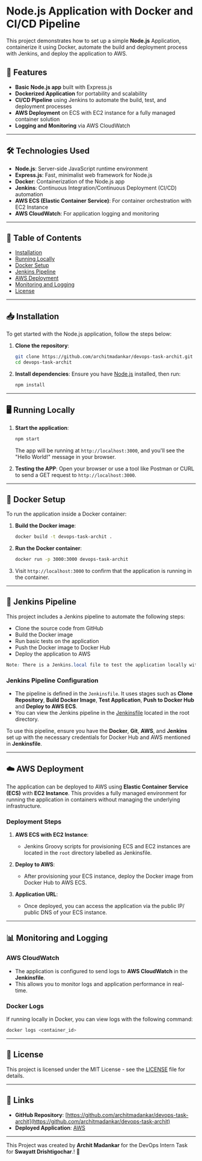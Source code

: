 # Node.js Application with Docker and CI/CD Pipeline

 This project demonstrates how to set up a simple **Node.js** Application, containerize it using Docker, automate the build and deployment process with Jenkins, and deploy the application to AWS. 


## 🚀 **Features**

- **Basic Node.js app** built with Express.js
- **Dockerized Application** for portability and scalability
- **CI/CD Pipeline** using Jenkins to automate the build, test, and deployment processes
- **AWS Deployment** on ECS with EC2 instance  for a fully managed container solution
- **Logging and Monitoring** via AWS CloudWatch

---

## 🛠️ **Technologies Used**

- **Node.js**: Server-side JavaScript runtime environment
- **Express.js**: Fast, minimalist web framework for Node.js
- **Docker**: Containerization of the Node.js app
- **Jenkins**: Continuous Integration/Continuous Deployment (CI/CD) automation
- **AWS ECS (Elastic Container Service)**: For container orchestration with EC2 Instance
- **AWS CloudWatch**: For application logging and monitoring

---

## 📜 **Table of Contents**

- [Installation](#installation)
- [Running Locally](#running-locally)
- [Docker Setup](#docker-setup)
- [Jenkins Pipeline](#jenkins-pipeline)
- [AWS Deployment](#aws-deployment)
- [Monitoring and Logging](#monitoring-and-logging)
- [License](#license)

---

## 📥 **Installation**

To get started with the Node.js application, follow the steps below:

1. **Clone the repository**:
   ```bash
   git clone https://github.com/architmadankar/devops-task-archit.git
   cd devops-task-archit
   ```

2. **Install dependencies**:
   Ensure you have [Node.js](https://nodejs.org/) installed, then run:
   ```bash
   npm install
   ```

---

## 🖥️ **Running Locally**

1. **Start the application**:
   ```bash
   npm start
   ```
   The app will be running at `http://localhost:3000`, and you'll see the "Hello World!" message in your browser.

2. **Testing the APP**:
   Open your browser or use a tool like Postman or CURL to send a GET request to `http://localhost:3000`.

---

## 🐳 **Docker Setup**

To run the application inside a Docker container:

1. **Build the Docker image**:
   ```bash
   docker build -t devops-task-archit .
   ```

2. **Run the Docker container**:
   ```bash
   docker run -p 3000:3000 devops-task-archit
   ```

3. Visit `http://localhost:3000` to confirm that the application is running in the container.

---

## 🔧 **Jenkins Pipeline**

This project includes a Jenkins pipeline to automate the following steps:

- Clone the source code from GitHub
- Build the Docker image
- Run basic tests on the application
- Push the Docker image to Docker Hub
- Deploy the application to AWS
```css
Note: There is a Jenkins.local file to test the application locally with Docker.
```
### **Jenkins Pipeline Configuration**

- The pipeline is defined in the `Jenkinsfile`. It uses stages such as **Clone Repository**, **Build Docker Image**, **Test Application**, **Push to Docker Hub** and **Deploy to AWS ECS**.
- You can view the Jenkins pipeline in the [Jenkinsfile](Jenkinsfile) located in the root directory.

To use this pipeline, ensure you have the **Docker**, **Git**, **AWS**, and **Jenkins** set up with the necessary credentials for Docker Hub and AWS mentioned in **Jenkinsfile**.

---

## ☁️ **AWS Deployment**

The application can be deployed to AWS using **Elastic Container Service (ECS)** with **EC2 Instance**. This provides a fully managed environment for running the application in containers without managing the underlying infrastructure.

### **Deployment Steps**

1. **AWS ECS with EC2 Instance**:
   - Jenkins Groovy scripts for provisioning ECS and EC2 instances are located in the `root` directory labelled as Jenkinsfile.
   
2. **Deploy to AWS**:
   - After provisioning your ECS instance, deploy the Docker image from Docker Hub to AWS ECS.

3. **Application URL**:
   - Once deployed, you can access the application via the public IP/ public DNS of your ECS instance.

---

## 📊 **Monitoring and Logging**

### **AWS CloudWatch**

- The application is configured to send logs to **AWS CloudWatch** in the **Jenkinsfile**.
- This allows you to monitor logs and application performance in real-time.

### **Docker Logs**

If running locally in Docker, you can view logs with the following command:
```bash
docker logs <container_id>
```

---


## 📄 **License**

This project is licensed under the MIT License - see the [LICENSE](LICENSE) file for details.

---

## 🔗 **Links**

- **GitHub Repository**: [https://github.com/architmadankar/devops-task-archit](https://github.com/architmadankar/devops-task-archit)
- **Deployed Application**: [AWS](http://your-deployed-app.com)

---

This Project was created by **Archit Madankar** for the DevOps Intern Task for **Swayatt Drishtigochar**.! 🚀

